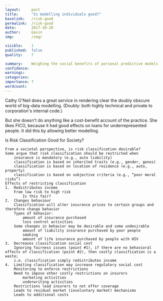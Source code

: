 ```yaml
---
layout: 	post
title:  	"Is modelling individuals good?"
baselink:	/risk-good
permalink:	/risk-good
date:   	2017-10-20
author:		Gavin	
img:		/img/

visible:	1
published: 	false
quality:    7

summary:	Weighing the social benefits of personal predictive models
confidence: 
warnings: 	
categories: 
importance: 7
wordcount: 		
---
```


Cathy O'Neil does a great service in rendering clear the doubly obscure world of big-data modelling. (Doubly: both highly technical and private to corporation's internal code.)

But she doesn't do anything like a cost-benefit account of the practice. She likes FICO, because it had good effects on loans for underrepresented people. It did this by allowing better modelling.




Is Risk Classification Good for Society?

    From a societal perspective, is risk classification desirable?
    Some argue that risk classification should be restricted when
        insurance is mandatory (e.g., auto liability)
        classification is based on inherited traits (e.g., gender, genes)
        classification is based on location of residence (e.g., auto, property)
        classification is based on subjective criteria (e.g., “poor moral risks”)
    Effects of restricting classification
    1.  Redistributes income
        From low risk to high risk
            Is this fair?
    2.  Changes behaviour
        Classification will alter insurance prices to certain groups and therefore change behavior
        Types of behavior:
            amount of insurance purchased
            loss control activities
        Some changes in behavior may be desirable and some undesirable
            amount of liability insurance purchased by poor people
            smoking
            amount of life insurance purchased by people with HIV
    3.  Decreases classification social cost
        Ignoring fairness issues (point #1), if there are no behavioral effects of classification (point #2), then costly classification is a waste;
        i.e. classification simply redistributes income
    4.  Limiting classification may increase regulatory social cost
        Monitoring to enforce restrictions
        Need to impose other costly restrictions on insurers
            marketing activities
            underwriting activities
        Restrictions lead insurers to not offer coverage
        Leads to residual market (involuntary market) mechanisms
        Leads to additional costs




